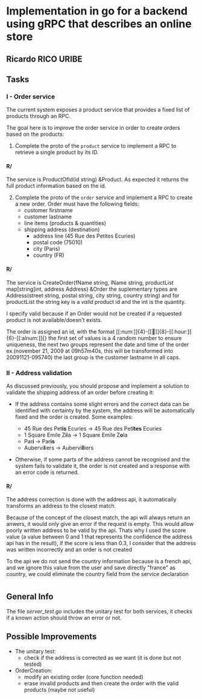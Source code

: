 # Implementation in go for a backend using gRPC that describes an online store
## Ricardo RICO URIBE
## Tasks
### I - Order service
The current system exposes a product service that provides a fixed list of products through an RPC.

The goal here is to improve the order service in order to create orders based on the products:

1. Complete the proto of the `product` service to implement a RPC to retrieve a single product by its ID.
#### **R/**
The service is ProductOfId(id string) &Product. As expected it returns the full product information based on the id. 

2. Complete the proto of the `order` service and implement a RPC to create a new order. Order must have the following fields:
    - customer firstname
    - customer lastname
    - line items (products & quantities)
    - shipping address (destination)
        - address line (45 Rue des Petites Ecuries)
        - postal code (75010)
        - city (Paris)
        - country (FR)
#### **R/**
The service is CreateOrder(fName string, lName string, productList map[string]int, address Address) &Order
the suplementary types are Address(street string, postal string, city string, country string) and for productList the string key is a *valid* product id and the int is the quantity.

I specify valid because if an Order would not be created if a requested product is not available/doesn't exists.

The order is assigned an id, with the format [[:num:]]{4}-[[:date:]]{8}-[[:hour:]]{6}-[[:alnum:]]{}
the first set of values is a 4 random number to ensure uniqueness, the next two groups represent the date and time of the order ex.(november 21, 2009 at 09h57m40s, this will be transformed into 20091121-095740) the last group is the customer lastname in all caps.
### II - Address validation
As discussed previously, you should propose and implement a solution to validate the shipping address of an order before creating it:

- If the address contains some slight errors and the correct data can be identified with certainty by the system, the address will be automatically fixed and the order is created. Some examples:
    - 45 Rue des Pet**is** Ecuries → 45 Rue des Pet**ites** Ecuries
    - 1 Square Emile Z**i**la → 1 Square Emile Z**o**la
    - Par**i** → Par**is**
    - Aubervi**l**iers → Aubervi**ll**iers

-  Otherwise, if some parts of the address cannot be recognised and the system fails to validate it, the order is not created and a response with an error code is returned.

#### **R/**
The address correction is done with the address api, it automatically transforms an address to the closest match.

Because of the concept of the closest match, the api will always return an anwers, it would only give an error if the request is empty. This would allow poorly written address to be valid by the api. Thats why I used the score value (a value between 0 and 1 that represents the confidence the address api has in the result), if the score is less than 0.3, I consider that the address was written incorrectly and an order is not created

To the api we do not send the country information because is a french api, and we ignore this value from the user and save directly "france" as country, we could eliminate the country field from the service declaration
#
## General Info
The file *server_test.go* includes the unitary test for both services, it checks if a known action should throw an error or not.
## Possible Improvements
- The unitary test:
    - check if the address is corrected as we want (it is done but not tested)
- OrderCreation:
    - modify an existing order (core function needed)
    - erase invalid products and then create the order with the valid products (maybe not useful)